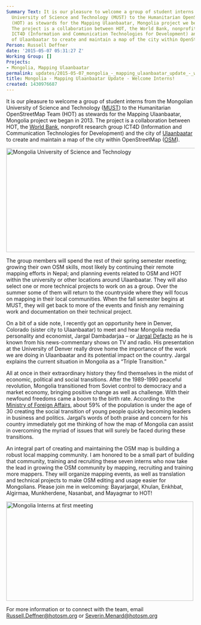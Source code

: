 ```yaml
---
Summary Text: It is our pleasure to welcome a group of student interns from the Mongolian
  University of Science and Technology (MUST) to the Humanitarian OpenStreetMap Team
  (HOT) as stewards for the Mapping Ulaanbaatar, Mongolia project we began in 2013.
  The project is a collaboration between HOT, the World Bank, nonprofit research group
  ICT4D (Information and Communication Technologies for Development) and the city
  of Ulaanbaatar to create and maintain a map of the city within OpenStreetMap (OSM).
Person: Russell Deffner
date: '2015-05-07 05:31:27 Z'
Working Group: []
Projects:
- Mongolia, Mapping Ulaanbaatar
permalink: updates/2015-05-07_mongolia_-_mapping_ulaanbaatar_update_-_welcome_interns!
title: Mongolia - Mapping Ulaanbaatar Update - Welcome Interns!
created: 1430976687
---
```

<p id="docs-internal-guid-0458c501-2cbb-b26f-8aa8-0792038fec55" dir="ltr">It is our pleasure to welcome a group of student interns from the Mongolian University of Science and Technology (<a href="http://www.must.edu.mn/">MUST</a>) to the Humanitarian OpenStreetMap Team (HOT) as stewards for the Mapping Ulaanbaatar, Mongolia project we began in 2013. The project is a collaboration between HOT, the <a href="http://www.worldbank.org/">World Bank</a>, nonprofit research group ICT4D (Information and Communication Technologies for Development) and the city of <a href="http://www.ulaanbaatar.mn/">Ulaanbaatar</a> to create and maintain a map of the city within OpenStreetMap (<a href="http://openstreetmap.org">OSM</a>).</p><p dir="ltr"><img title="MUST" src="/sites/default/files/styles/large/public/MUST.JPG?itok=wTNwCWhC" alt="Mongolia University of Science and Technology" height="278" width="510"></p><p dir="ltr">The group members will spend the rest of their spring semester meeting; growing their own OSM skills, most likely by continuing their remote mapping efforts in Nepal; and planning events related to OSM and HOT within the university or other locations around Ulaanbaatar. They will also select one or more technical projects to work on as a group. Over the summer some of them will return to the countryside where they will focus on mapping in their local communities. When the fall semester begins at MUST, they will get back to more of the events and finish any remaining work and documentation on their technical project.</p><p dir="ltr">On a bit of a side note, I recently got an opportunity here in Denver, Colorado (sister city to Ulaanbaatar) to meet and hear Mongolia media personality and economist, Jargal Dambadarjaa – or <a href="http://jargaldefacto.com/">Jargal Defacto</a> as he is known from his news-commentary shows on TV and radio. His presentation at the University of Denver really drove home the importance of the work we are doing in Ulaanbaatar and its potential impact on the country. Jargal explains the current situation in Mongolia as a “Triple Transition.”</p><p dir="ltr">All at once in their extraordinary history they find themselves in the midst of economic, political and social transitions. After the 1989-1990 peaceful revolution, Mongolia transitioned from Soviet control to democracy and a market economy, bringing positive change as well as challenge. With their newfound freedoms came a boom to the birth rate. According to the <a href="http://www.mfa.gov.mn">Ministry of Foreign Affairs</a>, about 59% of the population is under the age of 30 creating the social transition of young people quickly becoming leaders in business and politics. Jargal’s words of both praise and concern for his country immediately got me thinking of how the map of Mongolia can assist in overcoming the myriad of issues that will surely be faced during these transitions.</p><p dir="ltr">An integral part of creating and maintaining the OSM map is building a robust local mapping community. I am honored to be a small part of building that community, training and recruiting these seven interns who now take the lead in growing the OSM community by mapping, recruiting and training more mappers. They will organize mapping events, as well as translation and technical projects to make OSM editing and usage easier for Mongolians. Please join me in welcoming: Bayarjargal, Khulan, Enkhbat, Algirmaa, Munkherdene, Nasanbat, and Mayagmar to HOT!</p><p><img title="Mongolia Interns" src="/sites/default/files/MongliaInterns.jpg" alt="Mongolia Interns at first meeting" height="265" width="500"></p><p dir="ltr">For more information or to connect with the team, email <a href="mailto:Russell.Deffner@hotosm.org">Russell.Deffner@hotosm.org</a> or <a href="mailto:Severin.Menard@hotosm.org">Severin.Menard@hotosm.org</a></p>
